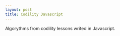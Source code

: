 ```yaml
---
layout: post
title: Codility Javascript
---
```


Algorythms from codility lessons writed in Javascript.
